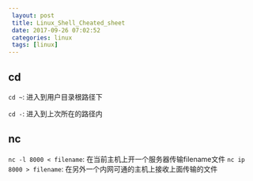 ```yaml
---
 layout: post
 title: Linux_Shell_Cheated_sheet
 date: 2017-09-26 07:02:52
 categories: linux
 tags: [linux]
---
```


## cd
`cd ~`: 进入到用户目录根路径下

`cd -`: 进入到上次所在的路径内


## nc

`nc -l 8000 < filename`: 在当前主机上开一个服务器传输filename文件
`nc ip 8000 > filename`: 在另外一个内网可通的主机上接收上面传输的文件
